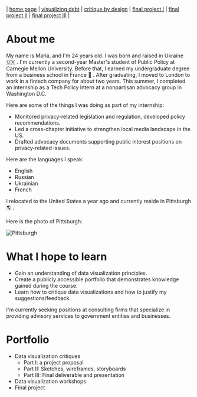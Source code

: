 | [home page](https://mashaandreieva.github.io/tswd-portfolio-templates/) | [visualizing debt](visualizing-government-debt) | [critique by design](critique-by-design) | [final project I](final-project-part-one) | [final project II](final-project-part-two) | [final project III](final-project-part-three) |

# About me 
 My name is Maria, and I'm 24 years old. I was born and raised in Ukraine :ukraine: . I'm currently a second-year Master's student of Public Policy at Carnegie Mellon University. Before that, I earned my undergraduate degree from a business school in France :school: . After graduating, I moved to London to work in a fintech company for about two years. This summer, I completed an internship as a Tech Policy Intern at a nonpartisan advocacy group in Washington D.C. 
 
 Here are some of the things I was doing as part of my internship:
 * Monitored privacy-related legislation and regulation, developed policy recommendations.
 * Led a cross-chapter initiative to strengthen local media landscape in the US.
 * Drafted advocacy documents supporting public interest positions on privacy-related issues.
    
 Here are the languages I speak:
 * English
 * Russian
 * Ukrainian
 * French
   
 I relocated to the United States a year ago and currently reside in Pittsburgh :earth_americas: . 

 Here is the photo of Pittsburgh:

![Pittsburgh](https://cdn.britannica.com/74/65574-050-B1A02E0C/Downtown-Pittsburgh-Pennsylvania-Fort-Pitt-Bridge-Monongahela.jpg)

# What I hope to learn
+ Gain an understanding of data visualization principles.
+ Create a publicly accessible portfolio that demonstrates knowledge gained during the course.
+ Learn how to critique data visualizations and how to justify my suggestions/feedback.
  
I'm currently seeking positions at consulting firms that specialize in providing advisory services to government entities and businesses.

# Portfolio
  + Data visualization critiques
    * Part I: a project proposal
    * Part II: Sketches, wireframes, storyboards
    * Part III: Final deliverable and presentation
  + Data visualization workshops
  + Final project
